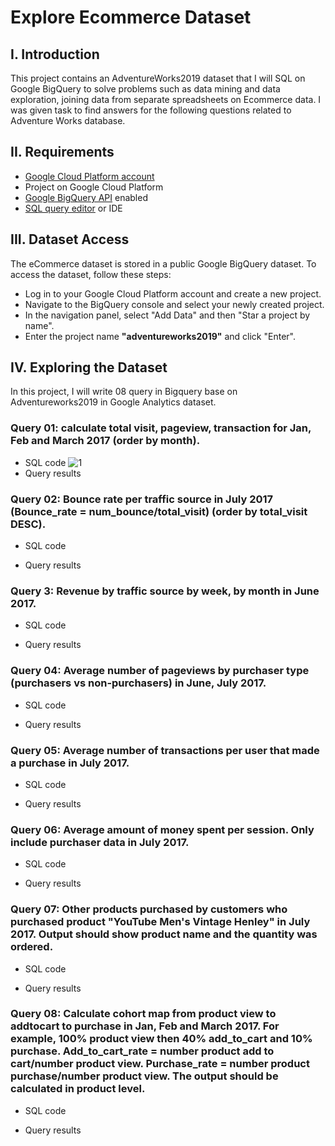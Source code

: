 # Explore Ecommerce Dataset

## **I. Introduction**

This project contains an AdventureWorks2019 dataset that I will SQL on Google BigQuery to solve problems such as data mining and data exploration, joining data from separate spreadsheets on Ecommerce data. I was given task to find answers for the following questions related to Adventure Works database.

## **II. Requirements**

- [Google Cloud Platform account](https://cloud.google.com/)
- Project on Google Cloud Platform
- [Google BigQuery API](https://cloud.google.com/bigquery/docs/enable-transfer-service#:~:text=Enable%20the%20BigQuery%20Data%20Transfer%20Service,-Before%20you%20can&text=Open%20the%20BigQuery%20Data%20Transfer,Click%20the%20ENABLE%20button.) enabled
- [SQL query editor](https://cloud.google.com/monitoring/mql/query-editor) or IDE

## **III. Dataset Access**

The eCommerce dataset is stored in a public Google BigQuery dataset. To access the dataset, follow these steps:

- Log in to your Google Cloud Platform account and create a new project.
- Navigate to the BigQuery console and select your newly created project.
- In the navigation panel, select "Add Data" and then "Star a project by name".
- Enter the project name **"adventureworks2019"** and click "Enter".

## **IV. Exploring the Dataset**

In this project, I will write 08 query in Bigquery base on Adventureworks2019 in Google Analytics dataset. 

### **Query 01: calculate total visit, pageview, transaction for Jan, Feb and March 2017 (order by month).** 

- SQL code
![1](https://github.com/user-attachments/assets/446dcb48-b8be-49f6-841e-55b61ca635e8) 
- Query results

### **Query 02: Bounce rate per traffic source in July 2017 (Bounce_rate = num_bounce/total_visit) (order by total_visit DESC).** 

- SQL code

- Query results

### **Query 3: Revenue by traffic source by week, by month in June 2017.** 

- SQL code

- Query results

### **Query 04: Average number of pageviews by purchaser type (purchasers vs non-purchasers) in June, July 2017.**

- SQL code

- Query results

### **Query 05: Average number of transactions per user that made a purchase in July 2017.** 

- SQL code

- Query results

### **Query 06: Average amount of money spent per session. Only include purchaser data in July 2017.** 

- SQL code

- Query results

### **Query 07: Other products purchased by customers who purchased product "YouTube Men's Vintage Henley" in July 2017. Output should show product name and the quantity was ordered.**

- SQL code

- Query results

### **Query 08: Calculate cohort map from product view to addtocart to purchase in Jan, Feb and March 2017. For example, 100% product view then 40% add_to_cart and 10% purchase. Add_to_cart_rate = number product  add to cart/number product view. Purchase_rate = number product purchase/number product view. The output should be calculated in product level.**

- SQL code

- Query results
